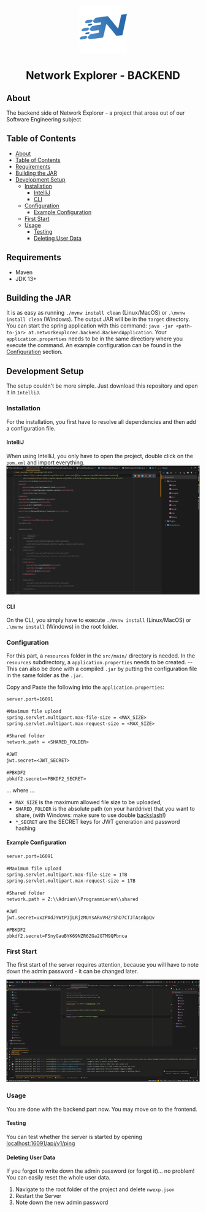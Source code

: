<p align="center">
  <img alt="NetworkExplorer Logo" src="media/nwexp_logo.png" width="125" height="125" />
</p>

<h1 align="center">Network Explorer - BACKEND</h1>

## About

The backend side of Network Explorer - a project that arose out of our Software Engineering subject

## Table of Contents

- [About](#about)
- [Table of Contents](#table-of-contents)
- [Requirements](#requirements)
- [Building the JAR](#building-the-jar)
- [Development Setup](#development-setup)
	- [Installation](#installation)
		- [IntelliJ](#intellij)
		- [CLI](#cli)
	- [Configuration](#configuration)
		- [Example Configuration](#example-configuration)
	- [First Start](#first-start)
	- [Usage](#usage)
		- [Testing](#testing)
		- [Deleting User Data](#deleting-user-data)

## Requirements

- Maven
- JDK 13+

## Building the JAR

It is as easy as running `./mvnw install clean` (Linux/MacOS) or `.\mvnw install clean` (Windows). The output JAR will be in the `target` directory. You can start the spring application with this command: `java -jar <path-to-jar> at.networkexplorer.backend.BackendApplication`. Your `application.properties` needs to be in the same directiory where you execute the command. An example configuration can be found in the [Configuration](#configuration) section.

## Development Setup

The setup couldn't be more simple. Just download this repository and open it in `IntelliJ`.

### Installation

For the installation, you first have to resolve all dependencies and then add a configuration file.

#### IntelliJ

When using IntelliJ, you only have to open the project, double click on the `pom.xml` and import everything.
![MavenImport](./media/MavenImport.gif)

#### CLI

On the CLI, you simply have to execute `./mvnw install` (Linux/MacOS) or `.\mvnw install` (Windows) in the root folder.

### Configuration

For this part, a `resources` folder in the `src/main/` directory is needed. In the `resources` subdirectory, a `application.properties` needs to be created. -- This can also be done with a compiled `.jar` by putting the configuration file in the same folder as the `.jar`.

Copy and Paste the following into the `application.properties`:

```properties
server.port=16091

#Maximum file upload
spring.servlet.multipart.max-file-size = <MAX_SIZE>
spring.servlet.multipart.max-request-size = <MAX_SIZE>

#Shared folder
network.path = <SHARED_FOLDER>

#JWT
jwt.secret=<JWT_SECRET>

#PBKDF2
pbkdf2.secret=<PBKDF2_SECRET>
```

... where ...

- `MAX_SIZE` is the maximum allowed file size to be uploaded,
- `SHARED_FOLDER` is the absolute path (on your harddrive) that you want to share, (with Windows: make sure to use double <u>backslash</u>!)
- `*_SECRET` are the SECRET keys for JWT generation and password hashing

#### Example Configuration

```properties
server.port=16091

#Maximum file upload
spring.servlet.multipart.max-file-size = 1TB
spring.servlet.multipart.max-request-size = 1TB

#Shared folder
network.path = Z:\\Adrian\\Programmieren\\shared

#JWT
jwt.secret=uxzPAdJYWtP3jLRjzMUYsARvVHZrShD7CTJTAsnbpQv

#PBKDF2
pbkdf2.secret=FSnyGauBYK69NZR6ZGa2GTM9QPbnca
```

### First Start

The first start of the server requires attention, because you will have to note down the admin password - it can be changed later.

![FirstStart](./media/FirstStart.gif)

### Usage

You are done with the backend part now. You may move on to the frontend.

#### Testing

You can test whether the server is started by opening [localhost:16091/api/v1/ping](http://localhost:16091/api/v1/ping)

#### Deleting User Data

If you forgot to write down the admin password (or forgot it)... no problem! You can easily reset the whole user data.

1. Navigate to the root folder of the project and delete `nwexp.json`
2. Restart the Server
3. Note down the new admin password
